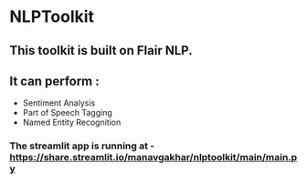 # NLPToolkit

## This toolkit is built on Flair NLP. 

## It can perform :
- Sentiment Analysis
- Part of Speech Tagging
- Named Entity Recognition

### The streamlit app is running at - https://share.streamlit.io/manavgakhar/nlptoolkit/main/main.py
